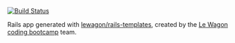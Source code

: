 [![Build Status](https://travis-ci.com/ruskibenya/product_hunt_clone.svg?branch=master)](https://travis-ci.com/ruskibenya/product_hunt_clone)


Rails app generated with [lewagon/rails-templates](https://github.com/lewagon/rails-templates), created by the [Le Wagon coding bootcamp](https://www.lewagon.com) team.
